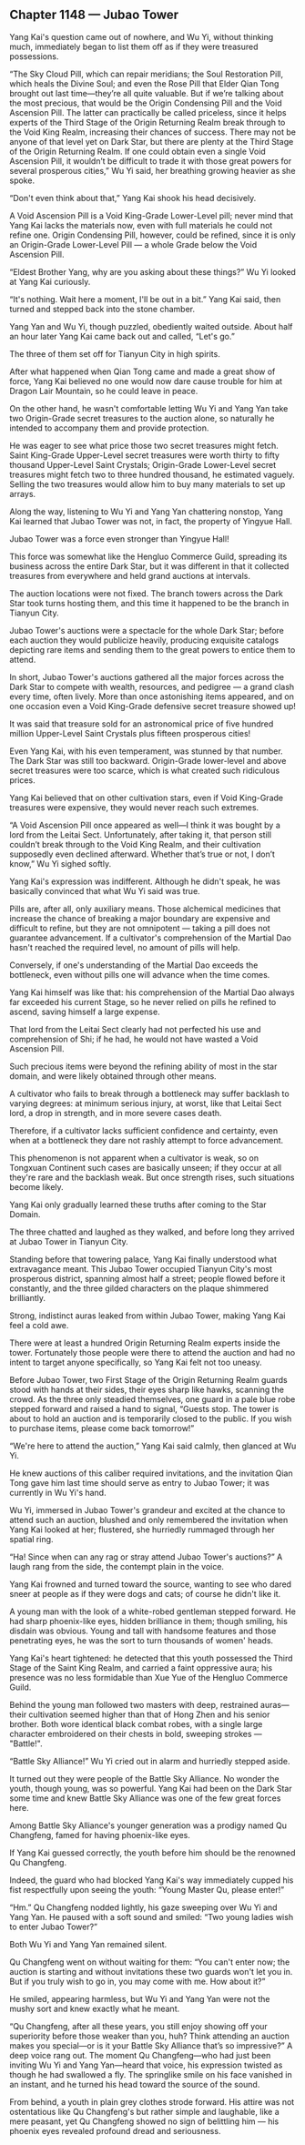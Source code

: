 ## Chapter 1148 — Jubao Tower

Yang Kai's question came out of nowhere, and Wu Yi, without thinking much, immediately began to list them off as if they were treasured possessions.

“The Sky Cloud Pill, which can repair meridians; the Soul Restoration Pill, which heals the Divine Soul; and even the Rose Pill that Elder Qian Tong brought out last time—they’re all quite valuable. But if we’re talking about the most precious, that would be the Origin Condensing Pill and the Void Ascension Pill. The latter can practically be called priceless, since it helps experts of the Third Stage of the Origin Returning Realm break through to the Void King Realm, increasing their chances of success. There may not be anyone of that level yet on Dark Star, but there are plenty at the Third Stage of the Origin Returning Realm. If one could obtain even a single Void Ascension Pill, it wouldn’t be difficult to trade it with those great powers for several prosperous cities,” Wu Yi said, her breathing growing heavier as she spoke.

“Don't even think about that,” Yang Kai shook his head decisively.

A Void Ascension Pill is a Void King-Grade Lower-Level pill; never mind that Yang Kai lacks the materials now, even with full materials he could not refine one. Origin Condensing Pill, however, could be refined, since it is only an Origin-Grade Lower-Level Pill — a whole Grade below the Void Ascension Pill.

“Eldest Brother Yang, why are you asking about these things?” Wu Yi looked at Yang Kai curiously.

“It's nothing. Wait here a moment, I'll be out in a bit.” Yang Kai said, then turned and stepped back into the stone chamber.

Yang Yan and Wu Yi, though puzzled, obediently waited outside. About half an hour later Yang Kai came back out and called, “Let's go.”

The three of them set off for Tianyun City in high spirits.

After what happened when Qian Tong came and made a great show of force, Yang Kai believed no one would now dare cause trouble for him at Dragon Lair Mountain, so he could leave in peace.

On the other hand, he wasn't comfortable letting Wu Yi and Yang Yan take two Origin-Grade secret treasures to the auction alone, so naturally he intended to accompany them and provide protection.

He was eager to see what price those two secret treasures might fetch. Saint King-Grade Upper-Level secret treasures were worth thirty to fifty thousand Upper-Level Saint Crystals; Origin-Grade Lower-Level secret treasures might fetch two to three hundred thousand, he estimated vaguely. Selling the two treasures would allow him to buy many materials to set up arrays.

Along the way, listening to Wu Yi and Yang Yan chattering nonstop, Yang Kai learned that Jubao Tower was not, in fact, the property of Yingyue Hall.

Jubao Tower was a force even stronger than Yingyue Hall!

This force was somewhat like the Hengluo Commerce Guild, spreading its business across the entire Dark Star, but it was different in that it collected treasures from everywhere and held grand auctions at intervals.

The auction locations were not fixed. The branch towers across the Dark Star took turns hosting them, and this time it happened to be the branch in Tianyun City.

Jubao Tower's auctions were a spectacle for the whole Dark Star; before each auction they would publicize heavily, producing exquisite catalogs depicting rare items and sending them to the great powers to entice them to attend.

In short, Jubao Tower's auctions gathered all the major forces across the Dark Star to compete with wealth, resources, and pedigree — a grand clash every time, often lively. More than once astonishing items appeared, and on one occasion even a Void King-Grade defensive secret treasure showed up!

It was said that treasure sold for an astronomical price of five hundred million Upper-Level Saint Crystals plus fifteen prosperous cities!

Even Yang Kai, with his even temperament, was stunned by that number. The Dark Star was still too backward. Origin-Grade lower-level and above secret treasures were too scarce, which is what created such ridiculous prices.

Yang Kai believed that on other cultivation stars, even if Void King-Grade treasures were expensive, they would never reach such extremes.

“A Void Ascension Pill once appeared as well—I think it was bought by a lord from the Leitai Sect. Unfortunately, after taking it, that person still couldn’t break through to the Void King Realm, and their cultivation supposedly even declined afterward. Whether that’s true or not, I don’t know,” Wu Yi sighed softly.

Yang Kai's expression was indifferent. Although he didn't speak, he was basically convinced that what Wu Yi said was true.

Pills are, after all, only auxiliary means. Those alchemical medicines that increase the chance of breaking a major boundary are expensive and difficult to refine, but they are not omnipotent — taking a pill does not guarantee advancement. If a cultivator's comprehension of the Martial Dao hasn't reached the required level, no amount of pills will help.

Conversely, if one's understanding of the Martial Dao exceeds the bottleneck, even without pills one will advance when the time comes.

Yang Kai himself was like that: his comprehension of the Martial Dao always far exceeded his current Stage, so he never relied on pills he refined to ascend, saving himself a large expense.

That lord from the Leitai Sect clearly had not perfected his use and comprehension of Shi; if he had, he would not have wasted a Void Ascension Pill.

Such precious items were beyond the refining ability of most in the star domain, and were likely obtained through other means.

A cultivator who fails to break through a bottleneck may suffer backlash to varying degrees: at minimum serious injury, at worst, like that Leitai Sect lord, a drop in strength, and in more severe cases death.

Therefore, if a cultivator lacks sufficient confidence and certainty, even when at a bottleneck they dare not rashly attempt to force advancement.

This phenomenon is not apparent when a cultivator is weak, so on Tongxuan Continent such cases are basically unseen; if they occur at all they're rare and the backlash weak. But once strength rises, such situations become likely.

Yang Kai only gradually learned these truths after coming to the Star Domain.

The three chatted and laughed as they walked, and before long they arrived at Jubao Tower in Tianyun City.

Standing before that towering palace, Yang Kai finally understood what extravagance meant. This Jubao Tower occupied Tianyun City's most prosperous district, spanning almost half a street; people flowed before it constantly, and the three gilded characters on the plaque shimmered brilliantly.

Strong, indistinct auras leaked from within Jubao Tower, making Yang Kai feel a cold awe.

There were at least a hundred Origin Returning Realm experts inside the tower. Fortunately those people were there to attend the auction and had no intent to target anyone specifically, so Yang Kai felt not too uneasy.

Before Jubao Tower, two First Stage of the Origin Returning Realm guards stood with hands at their sides, their eyes sharp like hawks, scanning the crowd. As the three only steadied themselves, one guard in a pale blue robe stepped forward and raised a hand to signal, “Guests stop. The tower is about to hold an auction and is temporarily closed to the public. If you wish to purchase items, please come back tomorrow!”

“We're here to attend the auction,” Yang Kai said calmly, then glanced at Wu Yi.

He knew auctions of this caliber required invitations, and the invitation Qian Tong gave him last time should serve as entry to Jubao Tower; it was currently in Wu Yi's hand.

Wu Yi, immersed in Jubao Tower's grandeur and excited at the chance to attend such an auction, blushed and only remembered the invitation when Yang Kai looked at her; flustered, she hurriedly rummaged through her spatial ring.

“Ha! Since when can any rag or stray attend Jubao Tower's auctions?” A laugh rang from the side, the contempt plain in the voice.

Yang Kai frowned and turned toward the source, wanting to see who dared sneer at people as if they were dogs and cats; of course he didn't like it.

A young man with the look of a white-robed gentleman stepped forward. He had sharp phoenix-like eyes, hidden brilliance in them; though smiling, his disdain was obvious. Young and tall with handsome features and those penetrating eyes, he was the sort to turn thousands of women' heads.

Yang Kai's heart tightened: he detected that this youth possessed the Third Stage of the Saint King Realm, and carried a faint oppressive aura; his presence was no less formidable than Xue Yue of the Hengluo Commerce Guild.

Behind the young man followed two masters with deep, restrained auras—their cultivation seemed higher than that of Hong Zhen and his senior brother. Both wore identical black combat robes, with a single large character embroidered on their chests in bold, sweeping strokes — "Battle!".

“Battle Sky Alliance!” Wu Yi cried out in alarm and hurriedly stepped aside.

It turned out they were people of the Battle Sky Alliance. No wonder the youth, though young, was so powerful. Yang Kai had been on the Dark Star some time and knew Battle Sky Alliance was one of the few great forces here.

Among Battle Sky Alliance's younger generation was a prodigy named Qu Changfeng, famed for having phoenix-like eyes.

If Yang Kai guessed correctly, the youth before him should be the renowned Qu Changfeng.

Indeed, the guard who had blocked Yang Kai's way immediately cupped his fist respectfully upon seeing the youth: “Young Master Qu, please enter!”

“Hm.” Qu Changfeng nodded lightly, his gaze sweeping over Wu Yi and Yang Yan. He paused with a soft sound and smiled: “Two young ladies wish to enter Jubao Tower?”

Both Wu Yi and Yang Yan remained silent.

Qu Changfeng went on without waiting for them: “You can't enter now; the auction is starting and without invitations these two guards won't let you in. But if you truly wish to go in, you may come with me. How about it?”

He smiled, appearing harmless, but Wu Yi and Yang Yan were not the mushy sort and knew exactly what he meant.

“Qu Changfeng, after all these years, you still enjoy showing off your superiority before those weaker than you, huh? Think attending an auction makes you special—or is it your Battle Sky Alliance that’s so impressive?” A deep voice rang out. The moment Qu Changfeng—who had just been inviting Wu Yi and Yang Yan—heard that voice, his expression twisted as though he had swallowed a fly. The springlike smile on his face vanished in an instant, and he turned his head toward the source of the sound.

From behind, a youth in plain grey clothes strode forward. His attire was not ostentatious like Qu Changfeng's but rather simple and laughable, like a mere peasant, yet Qu Changfeng showed no sign of belittling him — his phoenix eyes revealed profound dread and seriousness.